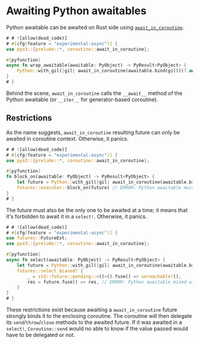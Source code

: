 # Awaiting Python awaitables

Python awaitable can be awaited on Rust side
using [`await_in_coroutine`]({{#PYO3_DOCS_URL}}/pyo3/coroutine/fn.await_in_coroutine).

```rust
# # ![allow(dead_code)]
# #[cfg(feature = "experimental-async")] {
use pyo3::{prelude::*, coroutine::await_in_coroutine};

#[pyfunction]
async fn wrap_awaitable(awaitable: PyObject) -> PyResult<PyObject> {
    Python::with_gil(|gil| await_in_coroutine(awaitable.bind(gil)))?.await
}
# }
```

Behind the scene, `await_in_coroutine` calls the `__await__` method of the Python awaitable (or `__iter__` for
generator-based coroutine).

## Restrictions

As the name suggests, `await_in_coroutine` resulting future can only be awaited in coroutine context. Otherwise, it
panics.

```rust
# # ![allow(dead_code)]
# #[cfg(feature = "experimental-async")] {
use pyo3::{prelude::*, coroutine::await_in_coroutine};

#[pyfunction]
fn block_on(awaitable: PyObject) -> PyResult<PyObject> {
    let future = Python::with_gil(|gil| await_in_coroutine(awaitable.bind(gil)))?;
    futures::executor::block_on(future) // ERROR: Python awaitable must be awaited in coroutine context
}
# }
```

The future must also be the only one to be awaited at a time; it means that it's forbidden to await it in a `select!`.
Otherwise, it panics.

```rust
# # ![allow(dead_code)]
# #[cfg(feature = "experimental-async")] {
use futures::FutureExt;
use pyo3::{prelude::*, coroutine::await_in_coroutine};

#[pyfunction]
async fn select(awaitable: PyObject) -> PyResult<PyObject> {
    let future = Python::with_gil(|gil| await_in_coroutine(awaitable.bind(gil)))?;
    futures::select_biased! {
        _ = std::future::pending::<()>().fuse() => unreachable!(),
        res = future.fuse() => res, // ERROR: Python awaitable mixed with Rust future
    }
}
# }
```

These restrictions exist because awaiting a `await_in_coroutine` future strongly binds it to the
enclosing coroutine. The coroutine will then delegate its `send`/`throw`/`close` methods to the
awaited future. If it was awaited in a `select!`, `Coroutine::send` would no able to know if
the value passed would have to be delegated or not.
